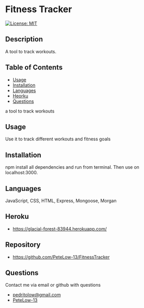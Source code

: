# Fitness Tracker
[![License: MIT](https://img.shields.io/badge/License-MIT-green.svg)](https://opensource.org/licenses/MIT)
## Description

A tool to track workouts.
## Table of Contents
- [Usage](#usage)
- [Installation](#installation)
- [Languages](#languages)
- [Heorku](#heroku)
- [Questions](#questions)

a tool to track workouts
## Usage

Use it to track different workouts and fitness goals
## Installation

npm install all dependencies and run from terminal. Then use on localhost:3000. 
## Languages

JavaScript, CSS, HTML, Express, Mongoose, Morgan
## Heroku

- https://glacial-forest-83944.herokuapp.com/

## Repository
- https://github.com/PeteLow-13/FitnessTracker
## Questions

Contact me via email or github with questions
- pedritolow@gmail.com
- [PeteLow-13](http://github.com/PeteLow-13)
